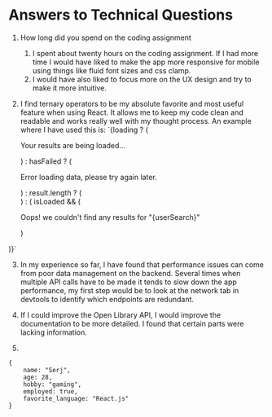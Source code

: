 # Answers to Technical Questions
1. How long did you spend on the coding assignment
    1. I spent about twenty hours on the coding assignment. If I had more time I would have liked to make the app more responsive for mobile using things like fluid font sizes and css clamp.
    1. I would have also liked to focus more on the UX design and try to make it more intuitive.

2. I find ternary operators to be my absolute favorite and most useful feature when using React. It allows me to keep my code clean and readable and works really well with my thought process. An example where I have used this is:
`{loading ? (
    <div className="message">
        <p>Your results are being loaded...</p>
    </div>
    ) : hasFailed ? (
    <div className="message">
        <p>Error loading data, please try again later.</p>
    </div>
    ) : result.length ? (
    <div className="bookList">
        <BookRow
        result={result}
        setResult={setResult}
        loadBookTitle={loadBookTitle}
        />
    </div>
    ) : (
    isLoaded && (
        <div className="message">
        <p>Oops! we couldn't find any results for "{userSearch}"</p>
        </div>
    )
)}`

3. In my experience so far, I have found that performance issues can come from poor data management on the backend. Several times when multiple API calls have to be made it tends to slow down the app performance, my first step would be to look at the network tab in devtools to identify which endpoints are redundant.

4. If I could improve the Open Library API, I would improve the documentation to be more detailed. I found that certain parts were lacking information.

5. 
```
{
    name: "Serj",
    age: 28,
    hobby: "gaming",
    employed: true,
    favorite_language: "React.js"
}
```
  